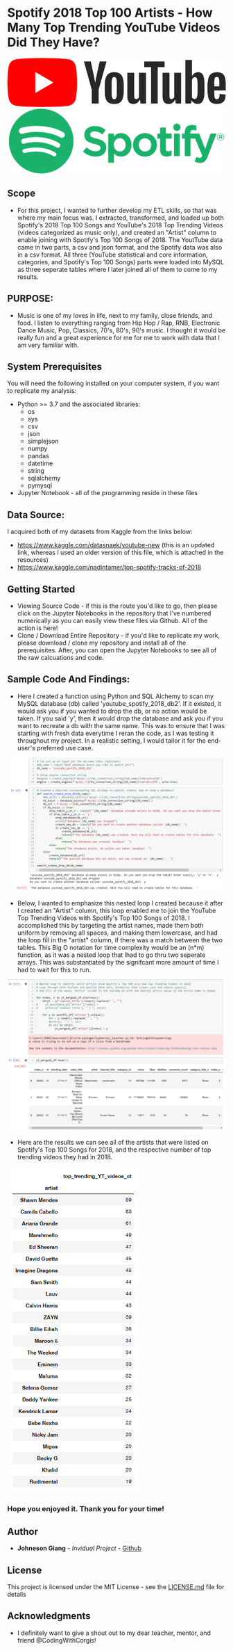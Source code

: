 # Spotify 2018 Top 100 Artists - How Many Top Trending YouTube Videos Did They Have?

![youtube_intro](./images/youtube.png)
![spotify_intro](./images/spotify.png)


## Scope

* For this project, I wanted to further develop my ETL skills, so that was where my main focus was. I extracted, transformed, and loaded up both Spotify's 2018 Top 100 Songs and YouTube's 2018 Top Trending Videos (videos categorized as music only), and created an "Artist" column to enable joining with Spotify's Top 100 Songs of 2018. The YoutTube data came in two parts, a csv and json format, and the Spotify data was also in a csv format. All three (YouTube statistical and core information, categories, and Spotify's Top 100 Songs) parts were loaded into MySQL as three seperate tables where I later joined all of them to come to my results.

## PURPOSE:
* Music is one of my loves in life, next to my family, close friends, and food. I listen to everything ranging from Hip Hop / Rap, RNB, Electronic Dance Music, Pop, Classics, 70's, 80's, 90's music. I thought it would be really fun and a great experience for me for me to work with data that I am very familiar with.

## System Prerequisites
You will need the following installed on your computer system, if you want to replicate my analysis:
* Python >= 3.7 and the associated libraries:
  * os
  * sys
  * csv
  * json
  * simplejson
  * numpy
  * pandas
  * datetime
  * string
  * sqlalchemy
  * pymysql
* Jupyter Notebook - all of the programming reside in these files

## Data Source:
I acquired both of my datasets from Kaggle from the links below:
- https://www.kaggle.com/datasnaek/youtube-new (this is an updated link, whereas I used an older version of this file, which is attached in the resources)
- https://www.kaggle.com/nadintamer/top-spotify-tracks-of-2018

## Getting Started

* Viewing Source Code - if this is the route you'd like to go, then please click on the Jupyter Notebooks in the repository that I've numbered numerically as you can easily view these files via Github. All of the action is here!
* Clone / Download Entire Repository - if you'd like to replicate my work, please download / clone my repository and install all of the prerequisites. After, you can open the Jupyter Notebooks to see all of the raw calcuations and code.

## Sample Code And Findings:

* Here I created a function using Python and SQL Alchemy to scan my MySQL database (db) called 'youtube_spotify_2018_db2'. If it existed, it would ask you if you wanted to drop the db, or no action would be taken. If you said 'y', then it would drop the database and ask you if you want to recreate a db with the same name. This was to ensure that I was starting with fresh data everytime I reran the code, as I was testing it throughout my project. In a realistic setting, I would tailor it for the end-user's preferred use case.

![function](./images/function.png)

* Below, I wanted to emphasize this nested loop I created because it after I created an "Artist" column, this loop enabled me to join the YouTube Top Trending Videos with Spotify's Top 100 Songs of 2018. I accomplished this by targeting the artist names, made them both uniform by removing all spaces, and making them lowercase, and had the loop fill in the "artist" column, if there was a match between the two tables. This Big O notation for time complexity would be an (n*m) function, as it was a nested loop that Ihad to go thru two seperate arrays. This was substantiated by the signifcant more amount of time I had to wait for this to run.

![loop](./images/nested_loop.png)

* Here are the results we can see all of the artists that were listed on Spotify's Top 100 Songs for 2018, and the respective number of top trending videos they had in 2018.

![results](./images/results.png)


### Hope you enjoyed it. Thank you for your time!

## Author

* **Johneson Giang** - *Invidual Project* - [Github](https://github.com/jhustles)

## License

This project is licensed under the MIT License - see the [LICENSE.md](LICENSE.md) file for details

## Acknowledgments
* I definitely want to give a shout out to my dear teacher, mentor, and friend @CodingWithCorgis!
